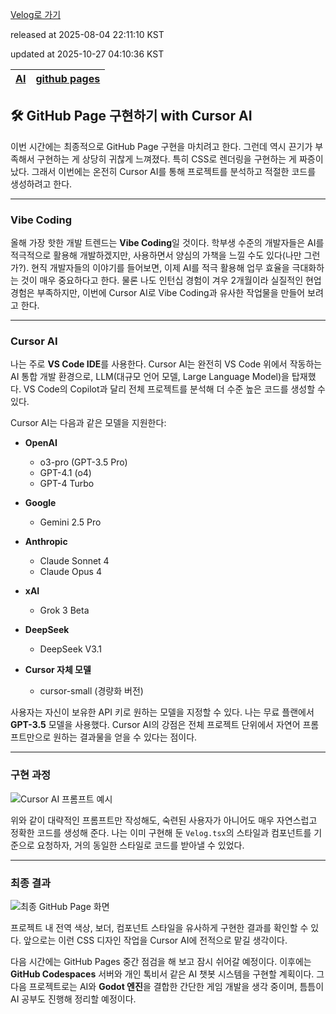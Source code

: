 [Velog로 가기](https://velog.io/@choi-hyk/GitHub-Pages-GitHub-Page-구현하기-with-Cursor-AI)

released at 2025-08-04 22:11:10 KST

updated at 2025-10-27 04:10:36 KST

|[AI](https://velog.io/tags/AI)|[github pages](https://velog.io/tags/github-pages)|
|----|----|

## 🛠️ GitHub Page 구현하기 with Cursor AI

이번 시간에는 최종적으로 GitHub Page 구현을 마치려고 한다. 그런데 역시 끈기가 부족해서 구현하는 게 상당히 귀찮게 느껴졌다. 특히 CSS로 렌더링을 구현하는 게 짜증이 났다. 그래서 이번에는 온전히 Cursor AI를 통해 프로젝트를 분석하고 적절한 코드를 생성하려고 한다.

---

### Vibe Coding

올해 가장 핫한 개발 트렌드는 **Vibe Coding**일 것이다. 학부생 수준의 개발자들은 AI를 적극적으로 활용해 개발하겠지만, 사용하면서 양심의 가책을 느낄 수도 있다(나만 그런가?). 현직 개발자들의 이야기를 들어보면, 이제 AI를 적극 활용해 업무 효율을 극대화하는 것이 매우 중요하다고 한다. 물론 나도 인턴십 경험이 겨우 2개월이라 실질적인 현업 경험은 부족하지만, 이번에 Cursor AI로 Vibe Coding과 유사한 작업물을 만들어 보려고 한다.

---

### Cursor AI

나는 주로 **VS Code IDE**를 사용한다. Cursor AI는 완전히 VS Code 위에서 작동하는 AI 통합 개발 환경으로, LLM(대규모 언어 모델, Large Language Model)을 탑재했다. VS Code의 Copilot과 달리 전체 프로젝트를 분석해 더 수준 높은 코드를 생성할 수 있다.

Cursor AI는 다음과 같은 모델을 지원한다:

* **OpenAI**

  * o3-pro (GPT-3.5 Pro)
  * GPT-4.1 (o4)
  * GPT-4 Turbo
* **Google**

  * Gemini 2.5 Pro
* **Anthropic**

  * Claude Sonnet 4
  * Claude Opus 4
* **xAI**

  * Grok 3 Beta
* **DeepSeek**

  * DeepSeek V3.1
* **Cursor 자체 모델**

  * cursor-small (경량화 버전)

사용자는 자신이 보유한 API 키로 원하는 모델을 지정할 수 있다. 나는 무료 플랜에서 **GPT-3.5** 모델을 사용했다. Cursor AI의 강점은 전체 프로젝트 단위에서 자연어 프롬프트만으로 원하는 결과물을 얻을 수 있다는 점이다.

---

### 구현 과정

![Cursor AI 프롬프트 예시](https://github.com/user-attachments/assets/1e40c8b7-6427-48db-abae-ba7a3e6d9adb)

위와 같이 대략적인 프롬프트만 작성해도, 숙련된 사용자가 아니어도 매우 자연스럽고 정확한 코드를 생성해 준다. 나는 이미 구현해 둔 `Velog.tsx`의 스타일과 컴포넌트를 기준으로 요청하자, 거의 동일한 스타일로 코드를 받아낼 수 있었다.

---

### 최종 결과

![최종 GitHub Page 화면](https://github.com/user-attachments/assets/da280393-2c6f-4bed-8bb2-fb21b6ad0622)

프로젝트 내 전역 색상, 보더, 컴포넌트 스타일을 유사하게 구현한 결과를 확인할 수 있다. 앞으로는 이런 CSS 디자인 작업을 Cursor AI에 전적으로 맡길 생각이다.

다음 시간에는 GitHub Pages 중간 점검을 해 보고 잠시 쉬어갈 예정이다. 이후에는 **GitHub Codespaces** 서버와 개인 톡비서 같은 AI 챗봇 시스템을 구현할 계획이다. 그다음 프로젝트로는 AI와 **Godot 엔진**을 결합한 간단한 게임 개발을 생각 중이며, 틈틈이 AI 공부도 진행해 정리할 예정이다.
